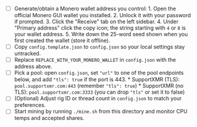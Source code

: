- [ ] Generate/obtain a Monero wallet address you control:
      1. Open the official Monero GUI wallet you installed.
      2. Unlock it with your password if prompted.
      3. Click the "Receive" tab on the left sidebar.
      4. Under "Primary address" click the copy icon; the string starting with `4` or `8` is your wallet address.
      5. Write down the 25-word seed shown when you first created the wallet (store it offline).
- [ ] Copy `config.template.json` to `config.json` so your local settings stay untracked.
- [ ] Replace `REPLACE_WITH_YOUR_MONERO_WALLET` in `config.json` with the address above.
- [ ] Pick a pool: open `config.json`, set `"url"` to one of the pool endpoints below, and add `"tls": true` if the port is 443.
      * SupportXMR (TLS): `pool.supportxmr.com:443` (remember `"tls": true`)
      * SupportXMR (no TLS): `pool.supportxmr.com:3333` (you can drop `"tls"` or set it to false)
- [ ] (Optional) Adjust rig ID or thread count in `config.json` to match your preferences.
- [ ] Start mining by running `./mine.sh` from this directory and monitor CPU temps and accepted shares.
